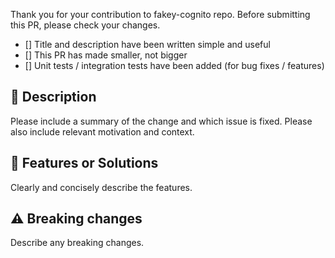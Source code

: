 Thank you for your contribution to fakey-cognito repo.
Before submitting this PR, please check your changes.

- [] Title and description have been written simple and useful
- [] This PR has made smaller, not bigger
- [] Unit tests / integration tests have been added (for bug fixes / features)

## :notebook: Description
Please include a summary of the change and which issue is fixed.
Please also include relevant motivation and context.

## :wrench: Features or Solutions
Clearly and concisely describe the features.

## :warning: Breaking changes
Describe any breaking changes.
